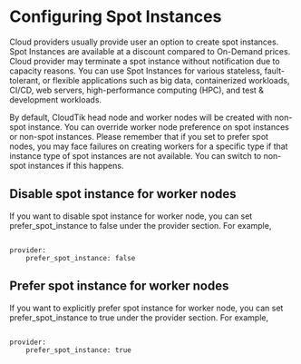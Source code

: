 # Configuring Spot Instances
Cloud providers usually provide user an option to create spot instances.
Spot Instances are available at a discount compared to On-Demand prices. Cloud provider may terminate a spot instance without notification due to capacity reasons.
You can use Spot Instances for various stateless, fault-tolerant, or flexible applications such as big data, containerized workloads, CI/CD, web servers, high-performance computing (HPC), and test & development workloads.

By default, CloudTik head node and worker nodes will be created with non-spot instance.
You can override worker node preference on spot instances or non-spot instances.
Please remember that if you set to prefer spot nodes, you may face failures on creating
workers for a specific type if that instance type of spot instances are not available.
You can switch to non-spot instances if this happens.

## Disable spot instance for worker nodes
If you want to disable spot instance for worker node, you can set prefer_spot_instance to false
under the provider section. For example,

```buildoutcfg

provider:
    prefer_spot_instance: false
```

## Prefer spot instance for worker nodes
If you want to explicitly prefer spot instance for worker node, you can set prefer_spot_instance to true
under the provider section. For example,

```buildoutcfg

provider:
    prefer_spot_instance: true
```
